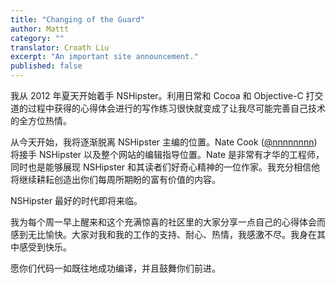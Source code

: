 ```yaml
---
title: "Changing of the Guard"
author: Mattt
category: ""
translator: Croath Liu
excerpt: "An important site announcement."
published: false
---
```


我从 2012 年夏天开始着手 NSHipster。利用日常和 Cocoa 和 Objective-C 打交道的过程中获得的心得体会进行的写作练习很快就变成了让我尽可能完善自己技术的全方位热情。

从今天开始，我将逐渐脱离 NSHipster 主编的位置。Nate Cook ([@nnnnnnnn](https://twitter.com/nnnnnnnn)) 将接手 NSHipster 以及整个网站的编辑指导位置。Nate 是非常有才华的工程师，同时也是能够展现 NSHipster 和其读者们好奇心精神的一位作家。我充分相信他将继续耕耘创造出你们每周所期盼的富有价值的内容。

NSHipster 最好的时代即将来临。

我为每个周一早上醒来和这个充满惊喜的社区里的大家分享一点自己的心得体会而感到无比愉快。大家对我和我的工作的支持、耐心、热情，我感激不尽。我身在其中感受到快乐。

愿你们代码一如既往地成功编译，并且鼓舞你们前进。
